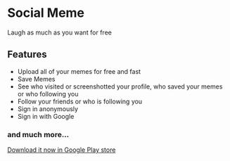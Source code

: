 
# Social Meme
Laugh as much as you want for free

## Features

- Upload all of your memes for free and fast
- Save Memes
- See who visited or screenshotted your profile, who saved your memes or who following you
- Follow your friends or who is following you
- Sign in anonymously
- Sign in with Google

### and much more...

[Download it now in Google Play store](https://play.google.com/store/apps/details?id=com.george.socialmeme)
